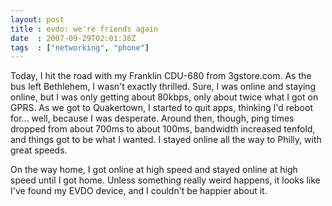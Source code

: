 ```yaml
---
layout: post
title : evdo: we're friends again
date  : 2007-09-29T02:01:36Z
tags  : ["networking", "phone"]
---
```

Today, I hit the road with my Franklin CDU-680 from 3gstore.com.  As the bus left Bethlehem, I wasn't exactly thrilled.  Sure, I was online and staying online, but I was only getting about 80kbps, only about twice what I got on GPRS.  As we got to Quakertown, I started to quit apps, thinking I'd reboot for... well, because I was desperate.  Around then, though, ping times dropped from about 700ms to about 100ms, bandwidth increased tenfold, and things got to be what I wanted.  I stayed online all the way to Philly, with great speeds.

On the way home, I got online at high speed and stayed online at high speed until I got home.  Unless something really weird happens, it looks like I've found my EVDO device, and I couldn't be happier about it. 
